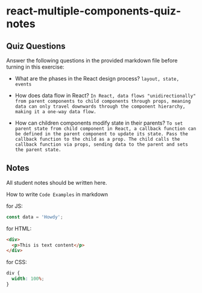 # react-multiple-components-quiz-notes

## Quiz Questions

Answer the following questions in the provided markdown file before turning in this exercise:

- What are the phases in the React design process?
  `layout, state, events`

- How does data flow in React?
  `In React, data flows "unidirectionally" from parent components to child components through props, meaning data can only travel downwards through the component hierarchy, making it a one-way data flow.`

- How can children components modify state in their parents?
  `To set parent state from child component in React, a callback function can be defined in the parent component to update its state. Pass the callback function to the child as a prop. The child calls the callback function via props, sending data to the parent and sets the parent state.`

## Notes

All student notes should be written here.

How to write `Code Examples` in markdown

for JS:

```js
const data = 'Howdy';
```

for HTML:

```html
<div>
  <p>This is text content</p>
</div>
```

for CSS:

```css
div {
  width: 100%;
}
```
